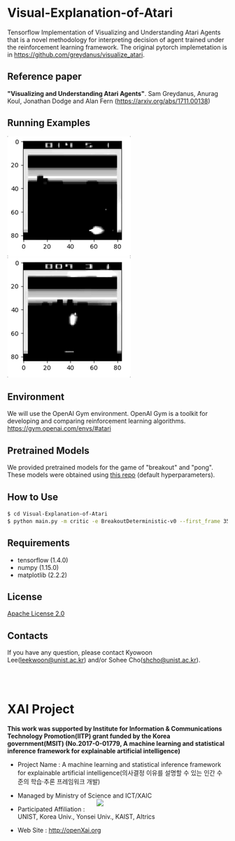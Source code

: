 Visual-Explanation-of-Atari
==

Tensorflow Implementation of Visualizing and Understanding Atari Agents that is a novel methodology for interpreting decision of agent trained under the reinforcement learning framework. The original pytorch implemetation is in https://github.com/greydanus/visualize_atari.

## Reference paper
**"Visualizing and Understanding Atari Agents"**. Sam Greydanus, Anurag Koul, Jonathan Dodge and Alan Fern (https://arxiv.org/abs/1711.00138)

## Running Examples
![actor_breakout.gif](assets/actor_breakout.gif)
![critic_breakout.gif](assets/critic_breakout.gif)

## Environment
We will use the OpenAI Gym environment. OpenAI Gym is a toolkit for developing and comparing reinforcement learning algorithms. https://gym.openai.com/envs/#atari

## Pretrained Models
We provided pretrained models for the game of "breakout" and "pong".
These models were obtained using [this repo](https://github.com/NVlabs/GA3C) (default hyperparameters).

## How to Use

```bash
$ cd Visual-Explanation-of-Atari 
$ python main.py -m critic -e BreakoutDeterministic-v0 --first_frame 350 --num_frames 100
```

## Requirements 
+ tensorflow (1.4.0)
+ numpy (1.15.0)
+ matplotlib (2.2.2)

## License
[Apache License 2.0](https://github.com/OpenXAIProject/LRP-Time-Series/blob/master/LICENSE "Apache")

## Contacts
If you have any question, please contact Kyowoon Lee(leekwoon@unist.ac.kr) and/or Sohee Cho(shcho@unist.ac.kr).

<br /> 
<br />

# XAI Project 

**This work was supported by Institute for Information & Communications Technology Promotion(IITP) grant funded by the Korea government(MSIT) (No.2017-0-01779, A machine learning and statistical inference framework for explainable artificial intelligence)**

+ Project Name : A machine learning and statistical inference framework for explainable artificial intelligence(의사결정 이유를 설명할 수 있는 인간 수준의 학습·추론 프레임워크 개발)

+ Managed by Ministry of Science and ICT/XAIC <img align="right" src="http://xai.unist.ac.kr/static/img/logos/XAIC_logo.png" width=300px>

+ Participated Affiliation : UNIST, Korea Univ., Yonsei Univ., KAIST, AItrics  

+ Web Site : <http://openXai.org>
